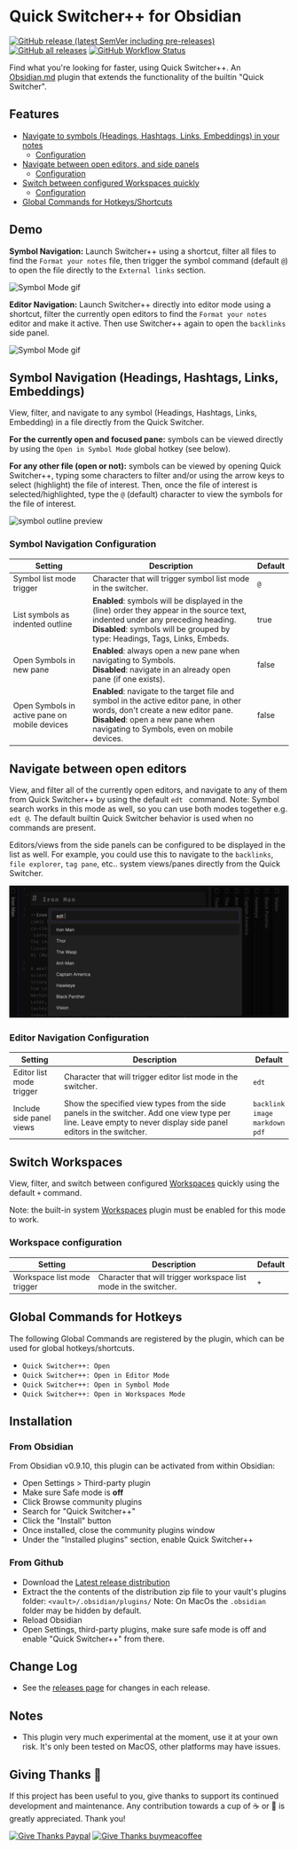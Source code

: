 # Quick Switcher++ for Obsidian

[![GitHub release (latest SemVer including pre-releases)](https://img.shields.io/github/v/release/darlal/obsidian-switcher-plus?include_prereleases&sort=semver&style=for-the-badge)](https://github.com/darlal/obsidian-switcher-plus/releases/latest) [![GitHub all releases](https://img.shields.io/github/downloads/darlal/obsidian-switcher-plus/total?style=for-the-badge)](https://github.com/darlal/obsidian-switcher-plus/releases/latest)
[![GitHub Workflow Status](https://img.shields.io/github/workflow/status/darlal/obsidian-switcher-plus/Create%20and%20publish%20release?logo=github&style=for-the-badge)](https://github.com/darlal/obsidian-switcher-plus/actions)


Find what you're looking for faster, using Quick Switcher++. An [Obsidian.md](https://obsidian.md/) plugin that extends the functionality of the builtin "Quick Switcher".

## Features

* [Navigate to symbols (Headings, Hashtags, Links, Embeddings) in your notes](#symbol-navigation-headings-hashtags-links-embeddings)
  * [Configuration](#symbol-navigation-configuration)
* [Navigate between open editors, and side panels](#navigate-between-open-editors)
  * [Configuration](#editor-navigation-configuration)
* [Switch between configured Workspaces quickly](#switch-workspaces)
  * [Configuration](#workspace-configuration)
* [Global Commands for Hotkeys/Shortcuts](#global-commands-for-hotkeys)

## Demo

**Symbol Navigation:** Launch Switcher++ using a shortcut, filter all files to find the `Format your notes` file, then trigger the symbol command (default `@`) to open the file directly to the `External links` section.

![Symbol Mode gif](https://raw.githubusercontent.com/darlal/obsidian-switcher-plus/master/demo/symbol-mode.gif)

**Editor Navigation:** Launch Switcher++ directly into editor mode using a shortcut, filter the currently open editors to find the `Format your notes` editor and make it active. Then use Switcher++ again to open the `backlinks` side panel.

![Symbol Mode gif](https://raw.githubusercontent.com/darlal/obsidian-switcher-plus/master/demo/editor-mode.gif)

## Symbol Navigation (Headings, Hashtags, Links, Embeddings)

View, filter, and navigate to any symbol (Headings, Hashtags, Links, Embedding) in a file directly from the Quick Switcher.

**For the currently open and focused pane:** symbols can be viewed directly by using the `Open in Symbol Mode` global hotkey (see below).

**For any other file (open or not):** symbols can be viewed by opening Quick Switcher++, typing some characters to filter and/or using the arrow keys to select (highlight) the file of interest. Then, once the file of interest is selected/highlighted, type the `@` (default) character to view the symbols for the file of interest.

![symbol outline preview](https://raw.githubusercontent.com/darlal/obsidian-switcher-plus/master/demo/symbol-outline.png)

### Symbol Navigation Configuration

| Setting                          | Description | Default |
|----------------------------------|-------------|---------|
| Symbol list mode trigger         | Character that will trigger symbol list mode in the switcher. | `@` |
| List symbols as indented outline | **Enabled**: symbols will be displayed in the (line) order they appear in the source text, indented under any preceding heading.<br />**Disabled**: symbols will be grouped by type: Headings, Tags, Links, Embeds. | true |
| Open Symbols in new pane         | **Enabled**: always open a new pane when navigating to Symbols.<br />**Disabled**: navigate in an already open pane (if one exists). | false |
| Open Symbols in active pane on mobile devices | **Enabled**: navigate to the target file and symbol in the active editor pane, in other words, don't create a new editor pane.<br />**Disabled**: open a new pane when navigating to Symbols, even on mobile devices. | false |

## Navigate between open editors

View, and filter all of the currently open editors, and navigate to any of them from Quick Switcher++ by using the default `edt ` command. Note: Symbol search works in this mode as well, so you can use both modes together e.g. `edt @`. The default builtin Quick Switcher behavior is used when no commands are present.

Editors/views from the side panels can be configured to be displayed in the list as well. For example, you could use this to navigate to the `backlinks`, `file explorer`, `tag pane`, etc.. system views/panes directly from the Quick Switcher.

![editor search preview](https://raw.githubusercontent.com/darlal/obsidian-switcher-plus/master/demo/edt-command.png)

### Editor Navigation Configuration

| Setting                  | Description | Default |
|--------------------------|-------------|---------|
| Editor list mode trigger | Character that will trigger editor list mode in the switcher. | `edt ` |
| Include side panel views | Show the specified view types from the side panels in the switcher. Add one view type per line. Leave empty to never display side panel editors in the switcher. | `backlink`<br />`image`<br />`markdown`<br />`pdf` |

## Switch Workspaces

View, filter, and switch between configured [Workspaces](https://help.obsidian.md/Plugins/Workspaces) quickly using the default `+` command.

Note: the built-in system [Workspaces](https://help.obsidian.md/Plugins/Workspaces) plugin must be enabled for this mode to work.

### Workspace configuration

| Setting                  | Description | Default |
|--------------------------|-------------|---------|
| Workspace list mode trigger | Character that will trigger workspace list mode in the switcher. | `+` |

## Global Commands for Hotkeys

The following Global Commands are registered by the plugin, which can be used for global hotkeys/shortcuts.

* `Quick Switcher++: Open`
* `Quick Switcher++: Open in Editor Mode`
* `Quick Switcher++: Open in Symbol Mode`
* `Quick Switcher++: Open in Workspaces Mode`

## Installation

### From Obsidian

From Obsidian v0.9.10, this plugin can be activated from within Obsidian:
- Open Settings > Third-party plugin
- Make sure Safe mode is **off**
- Click Browse community plugins
- Search for "Quick Switcher++"
- Click the "Install" button
- Once installed, close the community plugins window
- Under the "Installed plugins" section, enable Quick Switcher++

### From Github

- Download the [Latest release distribution](https://github.com/darlal/obsidian-switcher-plus/releases)
- Extract the the contents of the distribution zip file to your vault's plugins folder: `<vault>/.obsidian/plugins/`
Note: On MacOs the `.obsidian` folder may be hidden by default.
- Reload Obsidian
- Open Settings, third-party plugins, make sure safe mode is off and enable "Quick Switcher++" from there.

## Change Log

* See the [releases page](https://github.com/darlal/obsidian-switcher-plus/releases) for changes in each release.

## Notes

* This plugin very much experimental at the moment, use it at your own risk. It's only been tested on MacOS, other platforms may have issues.

## Giving Thanks 🙏

If this project has been useful to you, give thanks to support its continued development and maintenance. Any contribution towards a cup of ☕ or 🍺 is greatly appreciated. Thank you!

[![Give Thanks Paypal](https://img.shields.io/badge/Give%20Thanks-Paypal-blue?style=flat&logo=paypal)](https://paypal.me/darla) [![Give Thanks buymeacoffee](https://img.shields.io/badge/Give%20Thanks-Buy%20me%20a%20coffee-%23FFDD00?style=flat&logo=buymeacoffee)](https://www.buymeacoffee.com/darlal)
